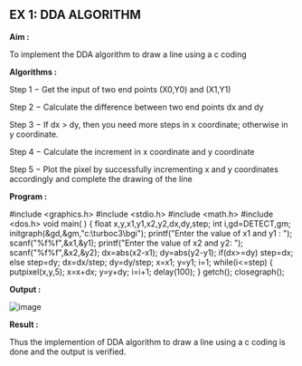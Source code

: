 ## EX 1: DDA ALGORITHM 

**Aim :**

To  implement the DDA algorithm to draw a line using a c coding

**Algorithms :**

Step 1 − Get the input of two end points (X0,Y0) and (X1,Y1)

Step 2 − Calculate the difference between two end points dx and  dy 

Step 3 − If dx > dy, then you need more steps in x coordinate; otherwise in y coordinate.

Step 4 − Calculate the increment in x coordinate and y coordinate

Step 5 − Plot the pixel by successfully incrementing x and y coordinates accordingly and complete the drawing of the line

**Program :**

#include <graphics.h>
#include <stdio.h>
#include <math.h>
#include <dos.h>
void main( )
{
float x,y,x1,y1,x2,y2,dx,dy,step;
int i,gd=DETECT,gm;
initgraph(&gd,&gm,"c:\\turboc3\\bgi");
printf("Enter the value of x1 and y1 : ");
scanf("%f%f",&x1,&y1);
printf("Enter the value of x2 and y2: ");
scanf("%f%f",&x2,&y2);
dx=abs(x2-x1);
dy=abs(y2-y1);
if(dx>=dy)
	step=dx;
else
	step=dy;
dx=dx/step;
dy=dy/step;
x=x1;
y=y1;
i=1;
while(i<=step)
{
	putpixel(x,y,5);
	x=x+dx;
	y=y+dy;
	i=i+1;
	delay(100);
}
getch();
closegraph();

**Output :**

![image](https://github.com/user-attachments/assets/fcb4ad24-69fb-4669-850c-364a4db1cce1)


**Result :**

Thus the implemention of DDA algorithm to draw a line using a c coding is done and the output is verified.

